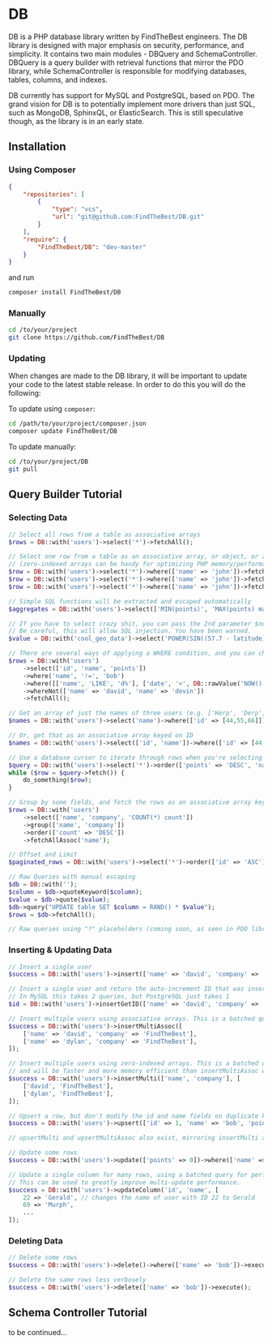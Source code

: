 # DB

DB is a PHP database library written by FindTheBest engineers. The DB library is designed with major emphasis on security, performance, and simplicity. It contains two main modules - DBQuery and SchemaController. DBQuery is a query builder with retrieval functions that mirror the PDO library, while SchemaController is responsible for modifying databases, tables, columns, and indexes.

DB currently has support for MySQL and PostgreSQL, based on PDO. The grand vision for DB is to potentially implement more drivers than just SQL, such as MongoDB, SphinxQL, or ElasticSearch. This is still speculative though, as the library is in an early state.

## Installation
### Using Composer
```json
{
	"repositories": [
		{
			"type": "vcs",
			"url": "git@github.com:FindTheBest/DB.git"
		}
	],
	"require": {
		"FindTheBest/DB": "dev-master"
	}
}
```
and run
```bash
composer install FindTheBest/DB
```

### Manually
```bash
cd /to/your/project
git clone https://github.com/FindTheBest/DB
```

### Updating
When changes are made to the DB library, it will be important to update your code to the latest stable release. In order to do this
you will do the following:

To update using `composer`:
```bash
cd /path/to/your/project/composer.json
composer update FindTheBest/DB
```

To update manually:
```bash
cd /to/your/project/DB
git pull
```

## Query Builder Tutorial

### Selecting Data

```PHP
// Select all rows from a table as associative arrays
$rows = DB::with('users')->select('*')->fetchAll();

// Select one row from a table as an associative array, or object, or zero-indexed array
// (zero-indexed arrays can be handy for optimizing PHP memory/performance on massive SELECT queries)
$row = DB::with('users')->select('*')->where(['name' => 'john'])->fetch();
$row = DB::with('users')->select('*')->where(['name' => 'john'])->fetch(DB::FETCH_OBJ);
$row = DB::with('users')->select('*')->where(['name' => 'john'])->fetch(DB::FETCH_NUM);

// Simple SQL functions will be extracted and escaped automatically
$aggregates = DB::with('users')->select(['MIN(points)', 'MAX(points) max', 'COUNT(*) AS count'])->fetch();

// If you have to select crazy shit, you can pass the 2nd parameter $no_escape as true.
// Be careful, this will allow SQL injection. You have been warned.
$value = DB::with('cool_geo_data')->select('POWER(SIN((57.7 - latitude) * PI() / 180 / 2), 2)', true)->value();

// There are several ways of applying a WHERE condition, and you can chain them additively.
$rows = DB::with('users')
	->select(['id', 'name', 'points'])
	->where('name', '!=', 'bob')
	->where([['name', 'LIKE', 'd%'], ['date', '<', DB::rawValue('NOW() - INTERVAL 1 HOUR')])
	->whereNot(['name' => 'david', 'name' => 'devin'])
	->fetchAll();

// Get an array of just the names of three users (e.g. ['Herp', 'Derp', 'Derpina'])
$names = DB::with('users')->select('name')->where(['id' => [44,55,66]])->values();

// Or, get that as an associative array keyed on ID
$names = DB::with('users')->select(['id', 'name'])->where(['id' => [44,55,66]])->assocValues();

// Use a database cursor to iterate through rows when you're selecting more than fit in memory
$query = DB::with('users')->select('*')->order(['points' => 'DESC', 'name' => 'ASC']);
while ($row = $query->fetch()) {
	do_something($row);
}

// Group by some fields, and fetch the rows as an associative array keyed on name
$rows = DB::with('users')
	->select(['name', 'company', 'COUNT(*) count'])
	->group(['name', 'company'])
	->order(['count' => 'DESC'])
	->fetchAllAssoc('name');

// Offset and Limit
$paginated_rows = DB::with('users')->select('*')->order(['id' => 'ASC'])->offset(40)->limit(20);

// Raw Queries with manual escaping
$db = DB::with('');
$column = $db->quoteKeyword($column);
$value = $db->quote($value);
$db->query("UPDATE table SET $column = RAND() * $value");
$rows = $db->fetchAll();

// Raw queries using "?" placeholders (coming soon, as seen in PDO library)
```

### Inserting & Updating Data

```PHP
// Insert a single user
$success = DB::with('users')->insert(['name' => 'david', 'company' => 'FindTheBest']);

// Insert a single user and return the auto-increment ID that was inserted
// In MySQL this takes 2 queries, but PostgreSQL just takes 1
$id = DB::with('users')->insertGetID(['name' => 'david', 'company' => 'FindTheBest']);

// Insert multiple users using associative arrays. This is a batched query for performance.
$success = DB::with('users')->insertMultiAssoc([
	['name' => 'david', 'company' => 'FindTheBest'],
	['name' => 'dylan', 'company' => 'FindTheBest'],
]);

// Insert multiple users using zero-indexed arrays. This is a batched query,
// and will be faster and more memory efficient than insertMultiAssoc when inserting many rows.
$success = DB::with('users')->insertMulti(['name', 'company'], [
	['david', 'FindTheBest'],
	['dylan', 'FindTheBest'],
]);

// Upsert a row, but don't modify the id and name fields on duplicate key
$success = DB::with('users')->upsert(['id' => 1, 'name' => 'bob', 'points' => 10], ['id', 'name']);

// upsertMulti and upsertMultiAssoc also exist, mirroring insertMulti and insertMultiAssoc

// Update some rows
$success = DB::with('users')->update(['points' => 0])->where(['name' => 'bob'])->execute();

// Update a single column for many rows, using a batched query for performance.
// This can be used to greatly improve multi-update performance.
$success = DB::with('users')->updateColumn('id', 'name', [
	22 => 'Gerald', // changes the name of user with ID 22 to Gerald
	69 => 'Murph',
	...
]);
```

### Deleting Data

```PHP
// Delete some rows
$success = DB::with('users')->delete()->where(['name' => 'bob'])->execute();

// Delete the same rows less verbosely
$success = DB::with('users')->delete(['name' => 'bob'])->execute();
```

## Schema Controller Tutorial

to be continued...
